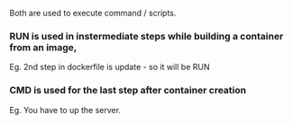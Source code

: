 Both are used to execute command / scripts.

### RUN is used in instermediate steps while building a container from an image,

Eg. 2nd step in dockerfile is update - so it will be RUN

### CMD is used for the last step after container creation

Eg. You have to up the server.
